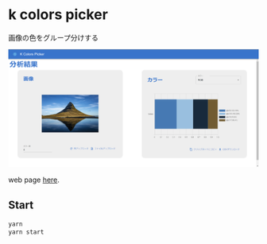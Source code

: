 # k colors picker
画像の色をグループ分けする

![Alt text](./imgs/image.png)

web page [here](https://qriquri.github.io/k_colors_picker/).

## Start
```
yarn
yarn start
```

